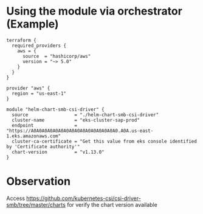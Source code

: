 # Using the module via orchestrator (Example)
```
terraform {
  required_providers {
    aws = {
      source  = "hashicorp/aws"
      version = "~> 5.0"
    }
  }
}

provider "aws" {
  region = "us-east-1"
}

module "helm-chart-smb-csi-driver" {
  source                 = "./helm-chart-smb-csi-driver"
  cluster-name           = "eks-cluster-sap-prod"
  endpoint               = "https://A0A0A0A0A0A0A0A0A0A0A0A0A0A0A0A0.A0A.us-east-1.eks.amazonaws.com"
  cluster-ca-certificate = "Get this value from eks console identified by 'Certificate authority'"
  chart-version          = "v1.13.0"
}
```
# Observation
Access https://github.com/kubernetes-csi/csi-driver-smb/tree/master/charts for verify the chart version available